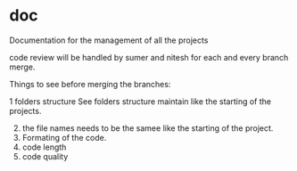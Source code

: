 # doc
Documentation for the management of all the projects

code review will be handled by sumer and nitesh for each and every branch merge. 

Things to see before merging the branches:

1 folders structure
  See folders structure maintain like the starting of the projects. 

2. the file names needs to be the samee like the starting of the project.
3. Formating of the code.
4. code length
5. code quality


